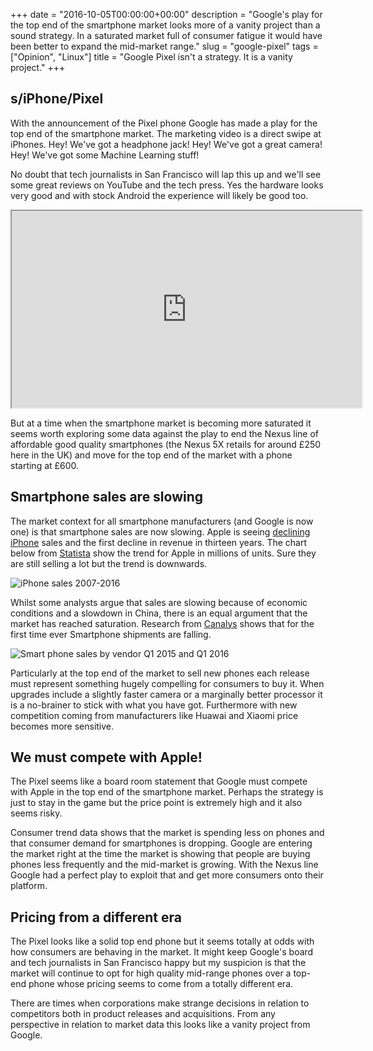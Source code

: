 +++
date = "2016-10-05T00:00:00+00:00"
description = "Google's play for the top end of the smartphone market looks more of a vanity project than a sound strategy. In a saturated market full of consumer fatigue it would have been better to expand the mid-market range."
slug = "google-pixel"
tags = ["Opinion", "Linux"]
title = "Google Pixel isn't a strategy. It is a vanity project."
+++

## s/iPhone/Pixel

With the announcement of the Pixel phone Google has made a play for the top end
of the smartphone market. The marketing video is a direct swipe at iPhones. Hey!
We've got a headphone jack! Hey! We've got a great camera! Hey! We've got some
Machine Learning stuff!

No doubt that tech journalists in San Francisco will lap this up and we'll see
some great reviews on YouTube and the tech press. Yes the hardware looks very
good and with stock Android the experience will likely be good too.

<iframe width="560" height="315" src="https://www.youtube.com/embed/Rykmwn0SMWU" allowfullscreen></iframe>

But at a time when the smartphone market is becoming more saturated it seems
worth exploring some data against the play to end the Nexus line of affordable
good quality smartphones (the Nexus 5X retails for around £250 here in the UK)
and move for the top end of the market with a phone starting at £600.

## Smartphone sales are slowing

The market context for all smartphone manufacturers (and Google is now one) is
that smartphone sales are now slowing. Apple is seeing [declining iPhone][1]
sales and the first decline in revenue in thirteen years. The chart below from
[Statista][2] show the trend for Apple in millions of units. Sure they are still
selling a lot but the trend is downwards.

![iPhone sales 2007-2016][3]

Whilst some analysts argue that sales are slowing because of economic conditions
and a slowdown in China, there is an equal argument that the market has reached
saturation. Research from [Canalys][5] shows that for the first time ever
Smartphone shipments are falling.

![Smart phone sales by vendor Q1 2015 and Q1 2016][4]

Particularly at the top end of the market to sell new phones each release must
represent something hugely compelling for consumers to buy it. When upgrades
include a slightly faster camera or a marginally better processor it is a
no-brainer to stick with what you have got. Furthermore with new competition
coming from manufacturers like Huawai and Xiaomi price becomes more sensitive.

## We must compete with Apple!

The Pixel seems like a board room statement that Google must compete with Apple
in the top end of the smartphone market. Perhaps the strategy is just to stay in
the game but the price point is extremely high and it also seems risky.

Consumer trend data shows that the market is spending less on phones and that
consumer demand for smartphones is dropping. Google are entering the market
right at the time the market is showing that people are buying phones less
frequently and the mid-market is growing. With the Nexus line Google had a
perfect play to exploit that and get more consumers onto their platform.

## Pricing from a different era

The Pixel looks like a solid top end phone but it seems totally at odds with how
consumers are behaving in the market. It might keep Google's board and tech
journalists in San Francisco happy but my suspicion is that the market will
continue to opt for high quality mid-range phones over a top-end phone whose
pricing seems to come from a totally different era.

There are times when corporations make strange decisions in relation to
competitors both in product releases and acquisitions. From any perspective in
relation to market data this looks like a vanity project from Google.

[1]:
  https://www.theguardian.com/technology/2016/apr/26/apple-iphone-first-revenue-decline-13-years
[2]: https://www.statista.com/
[3]: /images/articles/iphone-sales-statista.png "iPhone sales 2007-16"
[4]:
  /images/articles/smart-phone-shipments-apple.jpg
  "Smartphone shipments Q1 2015 and Q1 2016"
[5]: https://www.canalys.com/newsroom/smart-phone-shipments-fall-apple-struggles
